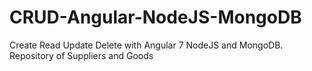 # CRUD-Angular-NodeJS-MongoDB
Create Read Update Delete with Angular 7 NodeJS and MongoDB. Repository of Suppliers and Goods
